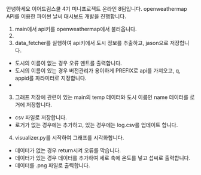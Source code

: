 
안녕하세요 이어드림스쿨 4기 미니프로젝트 온라인 8팀입니다.
openweathermap API를 이용한 파이썬 날씨 대시보드 개발을 진행합니다.

1. main에서 api키를 openweathermap에서 불러옵니다.
2. 
3. data_fetcher를 실행하여 api키에서 도시 정보를 추출하고, jason으로 저장합니다.
- 도시의 이름이 없는 경우 오류 멘트를 출력합니다.
- 도시의 이름이 있는 경우 버전관리가 용이하게 PREFIX로 api를 가져오고, q, appid를 파라미터로 지정합니다.
- 
3. 그래프 저장에 관련이 있는 main의 temp 데이터와 도시 이름인 name 데이터를 로거에 저장합니다.
- csv 파일로 저장합니다.
- 로거가 없는 경우에는 추가하고, 있는 경우에는 log.csv를 업데이트 합니다.
  
4. visualizer.py를 시작하여 그래프를 시각화합니다.
- 데이터가 없는 경우 return시켜 오류를 막습니다.
- 데이터가 있는 경우 데이터를 추가하여 세로 축에 온도를 넣고 섭씨로 출력합니다.
- 데이터를 .png 파일로 출력합니다.
